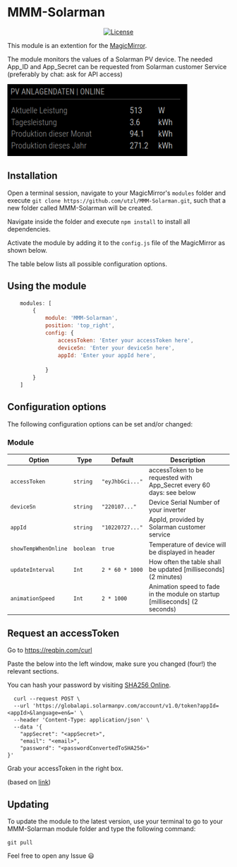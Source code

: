 # MMM-Solarman

<p style="text-align: center">
    <a href="https://choosealicense.com/licenses/mit"><img src="https://img.shields.io/badge/license-MIT-green.svg" alt="License"></a>
</p>

This module is an extention for the [MagicMirror](https://github.com/MichMich/MagicMirror).

The module monitors the values of a Solarman PV device.
The needed App_ID and App_Secret can be requested from Solarman customer Service (preferably by chat: ask for API access)

![screenshot](screenshot.png)

## Installation

Open a terminal session, navigate to your MagicMirror's `modules` folder and execute `git clone https://github.com/utzl/MMM-Solarman.git`, such that a new folder called MMM-Solarman will be created.

Navigate inside the folder and execute `npm install` to install all dependencies.

Activate the module by adding it to the `config.js` file of the MagicMirror as shown below.



The table below lists all possible configuration options.

## Using the module
````javascript
    modules: [
        {
            module: 'MMM-Solarman',
            position: 'top_right',
            config: {
                accessToken: 'Enter your accessToken here',
                deviceSn: 'Enter your deviceSn here',
                appId: 'Enter your appId here',

            }
        }
    ]
````

## Configuration options

The following configuration options can be set and/or changed:


### Module

| Option | Type | Default | Description |
| ---- | ---- | ---- | ---- |
| `accessToken` | `string` | `"eyJhbGci..."` | accessToken to be requested with App_Secret every 60 days: see below |
| `deviceSn` | `string` | `"220107..."` | Device Serial Number of your inverter |
| `appId` | `string` | `"10220727..."` | AppId, provided by Solarman customer service |
| `showTempWhenOnline` | `boolean` | `true` | Temperature of device will be displayed in header |
| `updateInterval` | `Int` | `2 * 60 * 1000`| How often the table shall be updated [milliseconds] (2 minutes) |
| `animationSpeed` | `Int` | `2 * 1000` | Animation speed to fade in the module on startup [milliseconds] (2 seconds) |


## Request an accessToken

Go to https://reqbin.com/curl 

Paste the below into the left window, make sure you changed (four!) the relevant sections.

You can hash your password by visiting [SHA256 Online](https://emn178.github.io/online-tools/sha256.html).

````curl
  curl --request POST \
  --url 'https://globalapi.solarmanpv.com/account/v1.0/token?appId=<appId>&language=en&=' \
  --header 'Content-Type: application/json' \
  --data '{
	"appSecret": "<appSecret>",
	"email": "<email>",
	"password": "<passwordConvertedToSHA256>"
}'
````

Grab your accessToken in the right box.

(based on [link](https://community.home-assistant.io/t/collect-inverter-data-from-solarman-api/328760))


## Updating

To update the module to the latest version, use your terminal to go to your MMM-Solarman module folder and type the following command:

````
git pull
```` 


Feel free to open any Issue :smiley:
